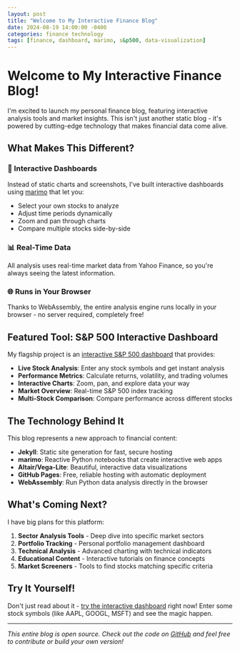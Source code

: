 ```yaml
---
layout: post
title: "Welcome to My Interactive Finance Blog"
date: 2024-08-19 14:00:00 -0400
categories: finance technology
tags: [finance, dashboard, marimo, s&p500, data-visualization]
---
```


# Welcome to My Interactive Finance Blog!

I'm excited to launch my personal finance blog, featuring interactive analysis tools and market insights. This isn't just another static blog - it's powered by cutting-edge technology that makes financial data come alive.

## What Makes This Different?

### 🔗 Interactive Dashboards
Instead of static charts and screenshots, I've built interactive dashboards using [marimo](https://marimo.io/) that let you:
- Select your own stocks to analyze
- Adjust time periods dynamically
- Zoom and pan through charts
- Compare multiple stocks side-by-side

### 📊 Real-Time Data  
All analysis uses real-time market data from Yahoo Finance, so you're always seeing the latest information.

### 🌐 Runs in Your Browser
Thanks to WebAssembly, the entire analysis engine runs locally in your browser - no server required, completely free!

## Featured Tool: S&P 500 Interactive Dashboard

My flagship project is an [interactive S&P 500 dashboard](/finance/) that provides:

- **Live Stock Analysis**: Enter any stock symbols and get instant analysis
- **Performance Metrics**: Calculate returns, volatility, and trading volumes
- **Interactive Charts**: Zoom, pan, and explore data your way  
- **Market Overview**: Real-time S&P 500 index tracking
- **Multi-Stock Comparison**: Compare performance across different stocks

## The Technology Behind It

This blog represents a new approach to financial content:

- **Jekyll**: Static site generation for fast, secure hosting
- **marimo**: Reactive Python notebooks that create interactive web apps
- **Altair/Vega-Lite**: Beautiful, interactive data visualizations
- **GitHub Pages**: Free, reliable hosting with automatic deployment
- **WebAssembly**: Run Python data analysis directly in the browser

## What's Coming Next?

I have big plans for this platform:

1. **Sector Analysis Tools** - Deep dive into specific market sectors
2. **Portfolio Tracking** - Personal portfolio management dashboard  
3. **Technical Analysis** - Advanced charting with technical indicators
4. **Educational Content** - Interactive tutorials on finance concepts
5. **Market Screeners** - Tools to find stocks matching specific criteria

## Try It Yourself!

Don't just read about it - [try the interactive dashboard](/finance/) right now! Enter some stock symbols (like AAPL, GOOGL, MSFT) and see the magic happen.

---

*This entire blog is open source. Check out the code on [GitHub](https://github.com/zhizhen-lianne-liu/zhizhen-lianne-liu.github.io) and feel free to contribute or build your own version!*